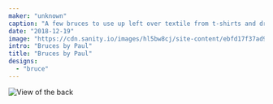 ```yaml
---
maker: "unknown"
caption: "A few bruces to use up left over textile from t-shirts and dresses"
date: "2018-12-19"
image: "https://cdn.sanity.io/images/hl5bw8cj/site-content/ebfd17f37ad974a3d2814f4d03a7dbe4db3608a8-2000x1296.jpg"
intro: "Bruces by Paul"
title: "Bruces by Paul"
designs:
  - "bruce"
---
```


![View of the back](https://posts.freesewing.org/uploads/bruces_by_paul_back_19f9daa0e8.jpg "View of the back")
